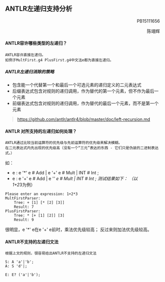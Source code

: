## ANTLR左递归支持分析
<p align="right">PB15111656</p>
<p align="right">陈翊辉</p>

#### ANTLR容许哪些类型的左递归？
    ANTLR容许直接左递归。
    如例子MultFirst.g4 PlusFirst.g4中文法e都为直接左递归。
##### ANTLR左递归消除的策略
* 包含能一个代替第一个和最后一个可选元素的递归定义的二元表达式
* 后缀表达式包含对规则的递归调用，作为替代的第一个元素，但不作为最后一个元素
* 前缀表达式包含对规则的递归调用，作为替代的最后一个元素，而不是第一个元素
>https://github.com/antlr/antlr4/blob/master/doc/left-recursion.md
#### ANTLR 对所支持的左递归如何处理？
    ANTLR通过比较当前运算符的优先级与先前运算符的优先级来解决模糊。
    在二元表达式内先出现的优先级高（没有一个“三元”表达的东西 - 它们只是伪装的二进制表达式。）
如：
* e : e '*' e # Add | e '+' e # Mult | INT # Int ;
* e : e '+' e # Add | e '*' e # Mult | INT # Int ;
测试结果如下：
（以1+2*3为例）
```
Please enter an expression: 1+2*3
MultFirstParser:
	Tree: + [1] [* [2] [3]]
	Result: 7
PlusFirstParser:
	Tree: * [+ [1] [2]] [3]
	Result: 9
```
很明显，e '*' e在e '+' e前时，乘法优先级较高；
反过来则加法优先级较高。
#### ANTLR不支持的左递归文法
    根据上文的规则，很容易给出ANTLR不支持的左递归文法

```
S: A 'a'|'b';
A: S 'd'|;

E: E? ('a'|'b');
```